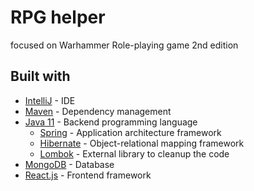 # RPG helper
focused on Warhammer Role-playing game 2nd edition
## Built with
* [IntelliJ](https://www.jetbrains.com/idea/) - IDE
* [Maven](https://maven.apache.org/) - Dependency management
* [Java 11](https://www.java.com) - Backend programming language
  * [Spring](https://spring.io/) - Application architecture framework
  * [Hibernate](https://hibernate.org) - Object-relational mapping framework
  * [Lombok](https://projectlombok.org/) - External library to cleanup the code
* [MongoDB](https://www.mongodb.com/) - Database
* [React.js](https://reactjs.org/) - Frontend framework
